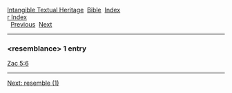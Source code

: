 [Intangible Textual Heritage](../../index)  [Bible](../index) 
[Index](index)   
[r Index](_r_)  
  [Previous](c09422)  [Next](c09424) 

------------------------------------------------------------------------

### &lt;resemblance&gt; 1 entry

[Zac 5:6](../kjv/zac005.htm#006)  

------------------------------------------------------------------------

[Next: resemble (1)](c09424)
